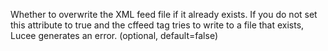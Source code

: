 Whether to overwrite the XML feed file if it already exists.
            If you do not set this attribute to true and the cffeed tag tries to write to a file that exists, Lucee
            generates an error. (optional, default=false)